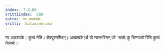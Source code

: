 ```yaml
---
index:  7.3.65
vrittiindex:  698
sutra:  ण्य आवश्यके
vritti:  balamanorama 
---
```


ण्य आवश्यके। कुत्वं नेति। शेषपूरणमिदम्। आवश्यकेऽर्थे यो ण्यस्तस्मिन् परे `चजोः कु घिण्ण्यतो'रिति कुत्वं नेत्यर्थः। 

